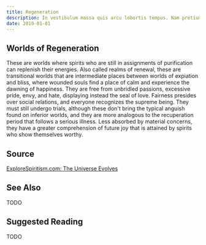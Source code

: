 ```yaml
---
title: Regeneration
description: In vestibulum massa quis arcu lobortis tempus. Nam pretium arcu in odio vulputate luctus.
date: 2019-01-01
---
```


##  Worlds of Regeneration
These are worlds where spirits who are still in assignments of purification can replenish their energies. Also called realms of renewal, these are transitional worlds that are intermediate places between worlds of expiation and bliss, where wounded souls find a place of calm and experience the dawning of happiness. They are free from unbridled passions, excessive pride, envy, and hate, displaying instead the seal of love. Fairness presides over social relations, and everyone recognizes the supreme being.  They must still undergo trials, although these don't bring the typical anguish found on inferior worlds, and they are more analogous to the recuperation period that follows a serious illness. Less absorbed by material concerns, they have a greater comprehension of future joy that is attained by spirits who show themselves worthy. 


## Source
[ExploreSpiritism.com: The Universe Evolves](//www.explorespiritism.com/Philosophy_Reincarnation_Universe%20Evolves_Intro.htm)


## See Also
TODO


## Suggested Reading
TODO


